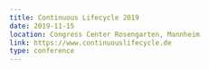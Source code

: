 ```yaml
---
title: Continuous Lifecycle 2019
date: 2019-11-15
location: Congress Center Rosengarten, Mannheim
link: https://www.continuouslifecycle.de
type: conference
---
```

